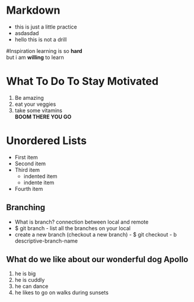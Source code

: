 # Markdown
- this is just a little practice  
- asdasdad  
- hello this is not a drill  


#Inspiration
learning is so **hard**  
but i am **willing** to learn  

# What To Do To Stay Motivated
1. Be amazing
2. eat your veggies
3. take some vitamins  
**BOOM THERE YOU GO**

# Unordered Lists   
- First item  
- Second item  
- Third item  
  - indented item  
  - indente item  
- Fourth item  

## Branching
- What is branch? connection between local and remote
- $ git branch - list all the branches on your local
- create a new branch (checkout a new branch) - $ git checkout - b descriptive-branch-name

## What do we like about our wonderful dog **Apollo**
1. he is big
2. he is cuddly
3. he can dance
4. he likes to go on walks during sunsets
